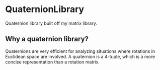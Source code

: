 # QuaternionLibrary
Quaternion library built off my matrix library.


## Why a quaternion library?
Quaternions are very efficient for analyzing situations where rotations in Euclidean space are involved. A quaternion is a 4-tuple, which is a more concise representation than a rotation matrix.

